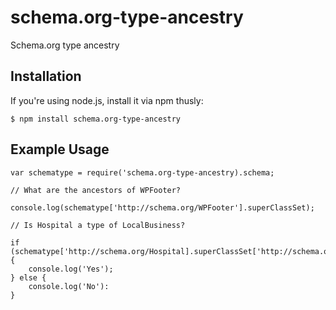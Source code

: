 schema.org-type-ancestry
========================

Schema.org type ancestry

## Installation ##

If you're using node.js, install it via npm thusly:

    $ npm install schema.org-type-ancestry
    
## Example Usage ##

    var schematype = require('schema.org-type-ancestry).schema;
    
    // What are the ancestors of WPFooter?
    
    console.log(schematype['http://schema.org/WPFooter'].superClassSet);
    
    // Is Hospital a type of LocalBusiness?
    
    if (schematype['http://schema.org/Hospital].superClassSet['http://schema.org/LocalBusiness']) {
        console.log('Yes');
    } else {
        console.log('No'):
    }